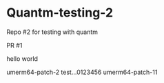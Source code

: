 # Quantm-testing-2
Repo #2 for testing with quantm

PR #1

hello
world

umerm64-patch-2
test...0123456
umerm64-patch-11
